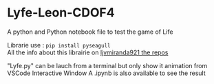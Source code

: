 # Lyfe-Leon-CDOF4
A python and Python notebook file to test the game of Life

Librarie use : `pip install pyseagull`  
All the info about this librairie on [ljvmiranda921 the repos](https://github.com/ljvmiranda921/seagull.git)  

"Lyfe.py" can be lauch from a terminal but only show it animation from VSCode Interactive Window
A .ipynb is also available to see the result